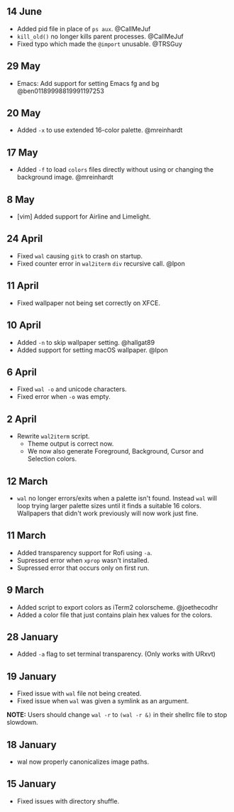 ## 14 June

- Added pid file in place of `ps aux`. @CallMeJuf 
- `kill_old()` no longer kills parent processes. @CallMeJuf
- Fixed typo which made the `@import` unusable. @TRSGuy 

## 29 May

- Emacs: Add support for setting Emacs fg and bg @ben01189998819991197253

## 20 May

- Added `-x` to use extended 16-color palette. @mreinhardt

## 17 May

- Added `-f` to load `colors` files directly without using or changing the background image. @mreinhardt

## 8 May

- [vim] Added support for Airline and Limelight.

## 24 April

- Fixed `wal` causing `gitk` to crash on startup.
- Fixed counter error in `wal2iterm` `div` recursive call. @lpon

## 11 April

- Fixed wallpaper not being set correctly on XFCE.

## 10 April

- Added `-n` to skip wallpaper setting. @hallgat89
- Added support for setting macOS wallpaper. @lpon

## 6 April

- Fixed `wal -o` and unicode characters.
- Fixed error when `-o` was empty.

## 2 April

- Rewrite `wal2iterm` script.
    - Theme output is correct now.
    - We now also generate Foreground, Background, Cursor and Selection colors.

## 12 March

- `wal` no longer errors/exits when a palette isn't found. Instead `wal` will loop trying larger palette sizes until it finds a suitable 16 colors. Wallpapers that didn't work previously will now work just fine.

## 11 March

- Added transparency support for Rofi using `-a`.
- Supressed error when `xprop` wasn't installed.
- Supressed error that occurs only on first run.

## 9 March

- Added script to export colors as iTerm2 colorscheme. @joethecodhr
- Added a color file that just contains plain hex values for the colors.

## 28 January

- Added `-a` flag to set terminal transparency. (Only works with URxvt)

## 19 January

- Fixed issue with `wal` file not being created.
- Fixed issue when `wal` was given a symlink as an argument.


**NOTE:** Users should change `wal -r` to `(wal -r &)` in their shellrc file to stop slowdown.


## 18 January

- wal now properly canonicalizes image paths.


## 15 January

- Fixed issues with directory shuffle.
